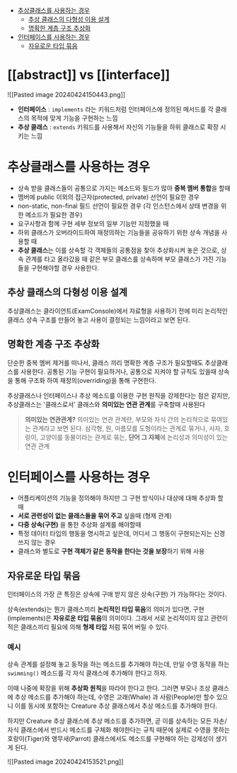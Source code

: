 - [추상클래스를 사용하는 경우](#%EC%B6%94%EC%83%81%ED%81%B4%EB%9E%98%EC%8A%A4%EB%A5%BC%20%EC%82%AC%EC%9A%A9%ED%95%98%EB%8A%94%20%EA%B2%BD%EC%9A%B0)
	- [추상  클래스의 다형성 이용 설계](#%EC%B6%94%EC%83%81%20%20%ED%81%B4%EB%9E%98%EC%8A%A4%EC%9D%98%20%EB%8B%A4%ED%98%95%EC%84%B1%20%EC%9D%B4%EC%9A%A9%20%EC%84%A4%EA%B3%84)
	- [명확한 계층 구조 추상화](#%EB%AA%85%ED%99%95%ED%95%9C%20%EA%B3%84%EC%B8%B5%20%EA%B5%AC%EC%A1%B0%20%EC%B6%94%EC%83%81%ED%99%94)
- [인터페이스를 사용하는 경우](#%EC%9D%B8%ED%84%B0%ED%8E%98%EC%9D%B4%EC%8A%A4%EB%A5%BC%20%EC%82%AC%EC%9A%A9%ED%95%98%EB%8A%94%20%EA%B2%BD%EC%9A%B0)
	- [자유로운 타입 묶음](#%EC%9E%90%EC%9C%A0%EB%A1%9C%EC%9A%B4%20%ED%83%80%EC%9E%85%20%EB%AC%B6%EC%9D%8C)


# [[abstract]] vs [[interface]]

![[Pasted image 20240424150443.png]]


- **인터페이스** : `implements` 라는 키워드처럼 인터페이스에 정의된 메서드를 각 클래스의 목적에 맞게 기능을 구현하는 느낌
- **추상 클래스** : `extends` 키워드를 사용해서 자신의 기능들을 하위 클래스로 확장 시키는 느낌

# 추상클래스를 사용하는 경우
- 상속 받을 클래스들이 공통으로 가지는 메소드와 필드가 많아 **중복 멤버 통합**을 할때
- 멤버에 public 이외의 접근자(protected, private) 선언이 필요한 경우
- non-static, non-final 필드 선언이 필요한 경우 (각 인스턴스에서 상태 변경을 위한 메소드가 필요한 경우)
- 요구사항과 함께 구현 세부 정보의 일부 기능만 지정했을 때
- 하위 클래스가 오버라이드하여 재정의하는 기능들을 공유하기 위한 상속 개념을 사용할 때
- **추상 클래스**는 이를 상속할 각 객체들의 공통점을 찾아 추상화시켜 놓은 것으로, 상속 관계를 타고 올라갔을 때 같은 부모 클래스를 상속하며 부모 클래스가 가진 기능들을 구현해야할 경우 사용한다.

## 추상  클래스의 다형성 이용 설계
추상클래스는 클라이언트(ExamConsole)에서 자료형을 사용하기 전에 미리 논리적인 클래스 상속 구조를 만들어 놓고 사용이 결정되는 느낌이라고 보면 된다.

## 명확한 계층 구조 추상화
단순한 중복 멤버 제거를 떠나서, 클래스 끼리 명확한 계층 구조가 필요할때도 추상클래스를 사용한다.
공통된 기능 구현이 필요하거나, 공통으로 지켜야 할 규칙도 있을때 상속을 통해 구조화 하여 재정의(overriding)을 통해 구현한다.

추상클래스나 인터페이스나 추상 메소드를 이용한 구현 원칙을 강제한다는 점은 같지만, 추상클래스는 '클래스로서' 클래스와 **의미있는 연관 관계**를 구축할때 사용된다
> **의미있는 연관관계?**
의미있는 연관 관계란, 부모와 자식 간의 논리적으로 묶여있는 관계라고 보면 된다. 삼각형, 원, 마름모를 도형이라는 관계로 묶거나, 사자, 호랑이, 고양이를 동물이라는 관계로 묶는, **단어 그 자체**에 논리성과 의미성이 있는 연관 관계

# 인터페이스를 사용하는 경우
- 어플리케이션의 기능을 정의해야 하지만 그 구현 방식이나 대상에 대해 추상화 할 때
- **서로 관련성이 없는 클래스들을 묶어 주고** 싶을때 (형제 관계)
-  **다중 상속(구현)** 을 통한 추상화 설계를 해야할때
- 특정 데이터 타입의 행동을 명시하고 싶은데, 어디서 그 행동이 구현되는지는 신경쓰지 않는 경우
- 클래스와 별도로 **구현 객체가 같은 동작을 한다는 것을 보장**하기 위해 사용

## 자유로운 타입 묶음
인터페이스의 가장 큰 특징은 상속에 구애 받지 않은 상속(구현) 가 가능하다는 것이다.

상속(extends)는 뭔가 클래스끼리 **논리적인 타입 묶음**의 의미가 있다면, 구현(implements)은 **자유로운 타입 묶음**의 의미이다. 그래서 서로 논리적이지 않고 관련이 적은 클래스끼리 필요에 의해 **형제 타입** 처럼 묶어 버릴 수 있다.

### 예시
상속 관계를 설정해 놓고 동작을 하는 메소드를 추가해야 하는데, 만일 수영 동작을 하는 `swimming()` 메소드를 각 자식 클래스에 추가해야 한다고 하자.

이때 나중에 확장을 위해 **추상화 원칙**을 따라야 한다고 한다. 그러면 부모나 조상 클래스에 추상 메소드를 추가해야 하는데, 수영은 고래(Whale) 과 사람(People)만 할수 있으니 이를 동시에 포함하는 Creature 추상 클래스에서 추상 메소드를 추가해야 한다.

하지만 Creature 추상 클래스에 추상 메소드를 추가하면, 곧 이를 상속하는 모든 자손/자식 클래스에서 반드시 메소드를 구체화 해야한다는 규칙 때문에 실제로 수영을 못하는 호랑이(Tiger)와 앵무새(Parrot) 클래스에서도 메소드를 구현해야 하는 강제성이 생기게 된다.

![[Pasted image 20240424153521.png]]